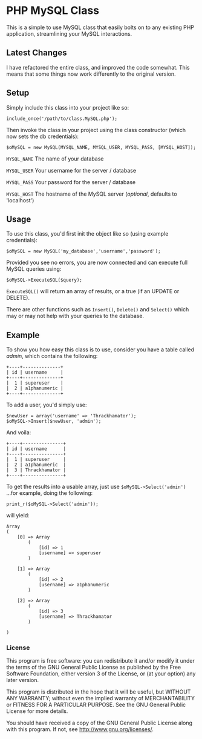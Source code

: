 PHP MySQL Class
===============

This is a simple to use MySQL class that easily bolts on to any existing PHP application, streamlining your MySQL interactions.


Latest Changes
--------------

I have refactored the entire class, and improved the code somewhat. This means that some things now work differently to the original version.


Setup
-----

Simply include this class into your project like so:

`include_once('/path/to/class.MySQL.php');`

Then invoke the class in your project using the class constructor (which now sets the db credentials):

`$oMySQL = new MySQL(MYSQL_NAME, MYSQL_USER, MYSQL_PASS, [MYSQL_HOST]);`

`MYSQL_NAME` The name of your database

`MYSQL_USER` Your username for the server / database

`MYSQL_PASS` Your password for the server / database

`MYSQL_HOST` The hostname of the MySQL server (*optional*, defaults to 'localhost')


Usage
-----

To use this class, you'd first init the object like so (using example credentials):

`$oMySQL = new MySQL('my_database','username','password');`

Provided you see no errors, you are now connected and can execute full MySQL queries using:

`$oMySQL->ExecuteSQL($query);`

`ExecuteSQL()` will return an array of results, or a true (if an UPDATE or DELETE).

There are other functions such as `Insert()`, `Delete()` and `Select()` which may or may not help with your queries to the database.

Example
-------

To show you how easy this class is to use, consider you have a table called *admin*, which contains the following:

```
+----+--------------+
| id | username     |
+----+--------------+
|  1 | superuser    |
|  2 | a1phanumeric |
+----+--------------+
```

To add a user, you'd simply use:

```
$newUser = array('username' => 'Thrackhamator');
$oMySQL->Insert($newUser, 'admin');
```

And voila:

```
+----+---------------+
| id | username      |
+----+---------------+
|  1 | superuser     |
|  2 | a1phanumeric  |
|  3 | Thrackhamator |
+----+---------------+
```

To get the results into a usable array, just use `$oMySQL->Select('admin')` ...for example, doing the following:

`print_r($oMySQL->Select('admin'));`

will yield:

```
Array
(
    [0] => Array
        (
            [id] => 1
            [username] => superuser
        )

    [1] => Array
        (
            [id] => 2
            [username] => a1phanumeric
        )

    [2] => Array
        (
            [id] => 3
            [username] => Thrackhamator
        )

)
```

### License

This program is free software: you can redistribute it and/or modify
it under the terms of the GNU General Public License as published by
the Free Software Foundation, either version 3 of the License, or
(at your option) any later version.

This program is distributed in the hope that it will be useful,
but WITHOUT ANY WARRANTY; without even the implied warranty of
MERCHANTABILITY or FITNESS FOR A PARTICULAR PURPOSE.  See the
GNU General Public License for more details.

You should have received a copy of the GNU General Public License
along with this program.  If not, see <http://www.gnu.org/licenses/>.